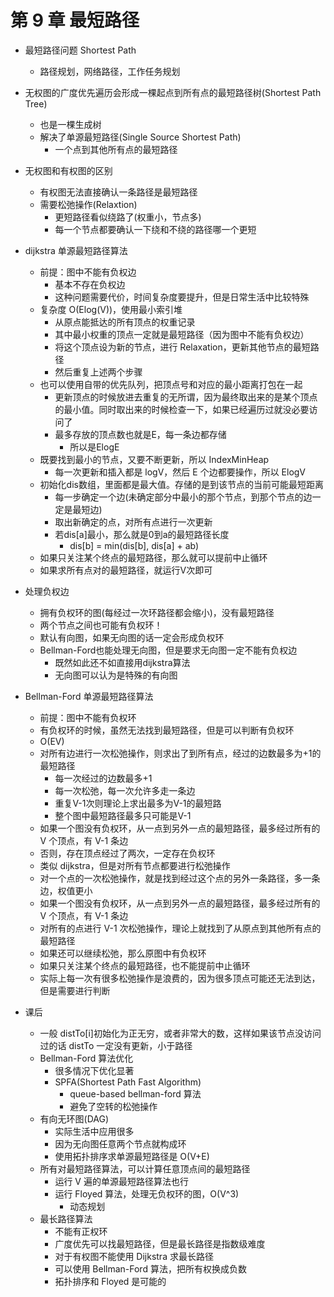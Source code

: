 # 第 9 章 最短路径

- 最短路径问题 Shortest Path

  - 路径规划，网络路径，工作任务规划

- 无权图的广度优先遍历会形成一棵起点到所有点的最短路径树(Shortest Path Tree)

  - 也是一棵生成树
  - 解决了单源最短路径(Single Source Shortest Path)
    - 一个点到其他所有点的最短路径

- 无权图和有权图的区别

  - 有权图无法直接确认一条路径是最短路径
  - 需要松弛操作(Relaxtion)
    - 更短路径看似绕路了(权重小，节点多)
    - 每一个节点都要确认一下绕和不绕的路径哪一个更短

- dijkstra 单源最短路径算法

  - 前提：图中不能有负权边
    - 基本不存在负权边
    - 这种问题需要代价，时间复杂度要提升，但是日常生活中比较特殊
  - 复杂度 O(Elog(V))，使用最小索引堆
    - 从原点能抵达的所有顶点的权重记录
    - 其中最小权重的顶点一定就是最短路径（因为图中不能有负权边）
    - 将这个顶点设为新的节点，进行 Relaxation，更新其他节点的最短路径
    - 然后重复上述两个步骤
  - 也可以使用自带的优先队列，把顶点号和对应的最小距离打包在一起
    - 更新顶点的时候放进去重复的无所谓，因为最终取出来的是某个顶点的最小值。同时取出来的时候检查一下，如果已经遍历过就没必要访问了
    - 最多存放的顶点数也就是E，每一条边都存储
      - 所以是ElogE
  - 既要找到最小的节点，又要不断更新，所以 IndexMinHeap
    - 每一次更新和插入都是 logV，然后 E 个边都要操作，所以 ElogV
  - 初始化dis数组，里面都是最大值。存储的是到该节点的当前可能最短距离
    - 每一步确定一个边(未确定部分中最小的那个节点，到那个节点的边一定是最短边)
    - 取出新确定的点，对所有点进行一次更新
    - 若dis[a]最小，那么就是0到a的最短路径长度
      - dis[b] = min(dis[b], dis[a] + ab)
  - 如果只关注某个终点的最短路径，那么就可以提前中止循环
  - 如果求所有点对的最短路径，就运行V次即可

- 处理负权边

  - 拥有负权环的图(每经过一次环路径都会缩小)，没有最短路径
  - 两个节点之间也可能有负权环！
  - 默认有向图，如果无向图的话一定会形成负权环
  - Bellman-Ford也能处理无向图，但是要求无向图一定不能有负权边
    - 既然如此还不如直接用dijkstra算法
    - 无向图可以认为是特殊的有向图

- Bellman-Ford 单源最短路径算法

  - 前提：图中不能有负权环
  - 有负权环的时候，虽然无法找到最短路径，但是可以判断有负权环
  - O(EV)
  - 对所有边进行一次松弛操作，则求出了到所有点，经过的边数最多为+1的最短路径
    - 每一次经过的边数最多+1
    - 每一次松弛，每一次允许多走一条边
    - 重复V-1次则理论上求出最多为V-1的最短路
    - 整个图中最短路径最多只可能是V-1
  - 如果一个图没有负权环，从一点到另外一点的最短路径，最多经过所有的 V 个顶点，有 V-1 条边
  - 否则，存在顶点经过了两次，一定存在负权环
  - 类似 dijkstra，但是对所有节点都要进行松弛操作
  - 对一个点的一次松弛操作，就是找到经过这个点的另外一条路径，多一条边，权值更小
  - 如果一个图没有负权环，从一点到另外一点的最短路径，最多经过所有的 V 个顶点，有 V-1 条边
  - 对所有的点进行 V-1 次松弛操作，理论上就找到了从原点到其他所有点的最短路径
  - 如果还可以继续松弛，那么原图中有负权环
  - 如果只关注某个终点的最短路径，也不能提前中止循环
  - 实际上每一次有很多松弛操作是浪费的，因为很多顶点可能还无法到达，但是需要进行判断

- 课后
  - 一般 distTo[i]初始化为正无穷，或者非常大的数，这样如果该节点没访问过的话 distTo 一定没有更新，小于路径
  - Bellman-Ford 算法优化
    - 很多情况下优化显著
    - SPFA(Shortest Path Fast Algorithm)
      - queue-based bellman-ford 算法
      - 避免了空转的松弛操作
  - 有向无环图(DAG)
    - 实际生活中应用很多
    - 因为无向图任意两个节点就构成环
    - 使用拓扑排序求单源最短路径是 O(V+E)
  - 所有对最短路径算法，可以计算任意顶点间的最短路径
    - 运行 V 遍的单源最短路径算法也行
    - 运行 Floyed 算法，处理无负权环的图，O(V^3)
      - 动态规划
  - 最长路径算法
    - 不能有正权环
    - 广度优先可以找最短路径，但是最长路径是指数级难度
    - 对于有权图不能使用 Dijkstra 求最长路径
    - 可以使用 Bellman-Ford 算法，把所有权换成负数
    - 拓扑排序和 Floyed 是可能的
